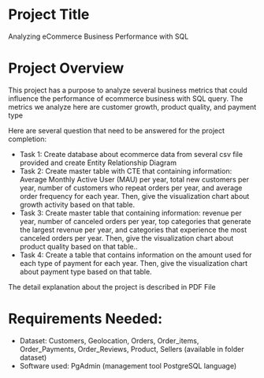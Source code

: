 # Project Title
Analyzing eCommerce Business Performance with SQL

# Project Overview
This project has a purpose to analyze several business metrics that could influence the performance of ecommerce business with SQL query. The metrics we analyze here are customer growth, product quality, and payment type  

Here are several question that need to be answered for the project completion:

- Task 1: Create database about ecommerce data from several csv file provided and create Entity Relationship Diagram
- Task 2: Create master table with CTE that containing information: Average Monthly Active User (MAU) per year, total new customers per year, number of customers who repeat orders per year, and average order frequency for each year. Then, give the visualization chart about growth activity based on that table.
- Task 3: Create master table that containing information: revenue per year, number of canceled orders per year, top categories that generate the largest revenue per year, and categories that experience the most canceled orders per year. Then, give the visualization chart about product quality based on that table..
- Task 4: Create a table that contains information on the amount used for each type of payment for each year. Then, give the visualization chart about payment type based on that table.

The detail explanation about the project is described in PDF File

# Requirements Needed:
- Dataset: Customers, Geolocation, Orders, Order_items, Order_Payments, Order_Reviews, Product, Sellers (available in folder dataset)
- Software used: PgAdmin (management tool PostgreSQL language)


